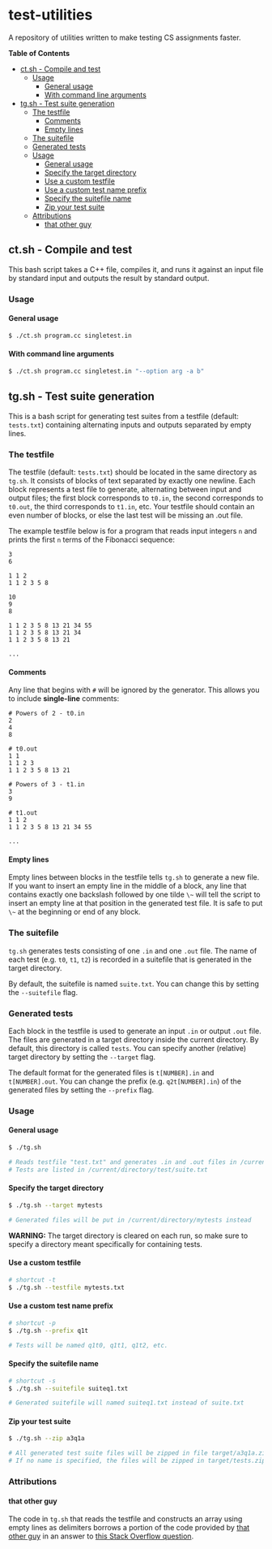test-utilities
==============

A repository of utilities written to make testing CS assignments faster.

**Table of Contents**

- [ct.sh - Compile and test](#ctsh---compile-and-test)
  - [Usage](#usage)
    - [General usage](#general-usage)
    - [With command line arguments](#with-command-line-arguments)
- [tg.sh - Test suite generation](#tgsh---test-suite-generation)
  - [The testfile](#the-testfile)
    - [Comments](#comments)
    - [Empty lines](#empty-lines)
  - [The suitefile](#the-suitefile)
  - [Generated tests](#generated-tests)
  - [Usage](#usage-1)
    - [General usage](#general-usage-1)
    - [Specify the target directory](#specify-the-target-directory)
    - [Use a custom testfile](#use-a-custom-testfile)
    - [Use a custom test name prefix](#use-a-custom-test-name-prefix)
    - [Specify the suitefile name](#specify-the-suitefile-name)
    - [Zip your test suite](#zip-your-test-suite)
  - [Attributions](#attributions)
    - [that other guy](#that-other-guy)

## ct.sh - Compile and test

This bash script takes a C++ file, compiles it, and runs it against an input file by standard input and outputs the result by standard output.

### Usage

#### General usage
```bash
$ ./ct.sh program.cc singletest.in
```

#### With command line arguments
```bash
$ ./ct.sh program.cc singletest.in "--option arg -a b"
```


## tg.sh - Test suite generation

This is a bash script for generating test suites from a testfile (default: `tests.txt`) containing alternating inputs and outputs separated by empty lines.

### The testfile

The testfile (default: `tests.txt`) should be located in the same directory as `tg.sh`. It consists of blocks of text separated by exactly one newline. Each block represents a test file to generate, alternating between input and output files; the first block corresponds to `t0.in`, the second corresponds to `t0.out`, the third corresponds to `t1.in`, etc. Your testfile should contain an even number of blocks, or else the last test will be missing an .out file.

The example testfile below is for a program that reads input integers `n` and prints the first `n` terms of the Fibonacci sequence:

```
3
6

1 1 2
1 1 2 3 5 8

10
9
8

1 1 2 3 5 8 13 21 34 55
1 1 2 3 5 8 13 21 34
1 1 2 3 5 8 13 21

...
```

#### Comments

Any line that begins with `#` will be ignored by the generator. This allows you to include **single-line** comments:

```
# Powers of 2 - t0.in
2
4
8

# t0.out
1 1
1 1 2 3
1 1 2 3 5 8 13 21

# Powers of 3 - t1.in
3
9

# t1.out
1 1 2
1 1 2 3 5 8 13 21 34 55

...
```

#### Empty lines

Empty lines between blocks in the testfile tells `tg.sh` to generate a new file. If you want to insert an empty line in the middle of a block, any line that contains exactly one backslash followed by one tilde `\~` will tell the script to insert an empty line at that position in the generated test file. It is safe to put `\~` at the beginning or end of any block.

### The suitefile

`tg.sh` generates tests consisting of one `.in` and one `.out` file. The name of each test (e.g. `t0`, `t1`, `t2`) is recorded in a suitefile that is generated in the target directory.

By default, the suitefile is named `suite.txt`. You can change this by setting the `--suitefile` flag.

### Generated tests

Each block in the testfile is used to generate an input `.in` or output `.out` file. The files are generated in a target directory inside the current directory. By default, this directory is called `tests`. You can specify another (relative) target directory by setting the `--target` flag.

The default format for the generated files is `t[NUMBER].in` and `t[NUMBER].out`. You can change the prefix (e.g. `q2t[NUMBER].in`) of the generated files by setting the `--prefix` flag.

### Usage

#### General usage
```bash
$ ./tg.sh

# Reads testfile "test.txt" and generates .in and .out files in /current/directory/test
# Tests are listed in /current/directory/test/suite.txt
```

#### Specify the target directory
```bash
$ ./tg.sh --target mytests

# Generated files will be put in /current/directory/mytests instead
```

**WARNING:** The target directory is cleared on each run, so make sure to specify a directory meant specifically for containing tests.

#### Use a custom testfile
```bash
# shortcut -t
$ ./tg.sh --testfile mytests.txt
```

#### Use a custom test name prefix
```bash
# shortcut -p
$ ./tg.sh --prefix q1t

# Tests will be named q1t0, q1t1, q1t2, etc.
```

#### Specify the suitefile name
```bash
# shortcut -s
$ ./tg.sh --suitefile suiteq1.txt

# Generated suitefile will named suiteq1.txt instead of suite.txt
```

#### Zip your test suite
```bash
$ ./tg.sh --zip a3q1a

# All generated test suite files will be zipped in file target/a3q1a.zip
# If no name is specified, the files will be zipped in target/tests.zip
```

### Attributions

#### that other guy

The code in `tg.sh` that reads the testfile and constructs an array using empty lines as delimiters borrows a portion of the code provided by [that other guy](http://stackoverflow.com/users/1899640/that-other-guy) in an answer to [this Stack Overflow question](http://stackoverflow.com/questions/18539369/split-text-file-into-array-based-on-an-empty-line-or-any-non-used-character).


